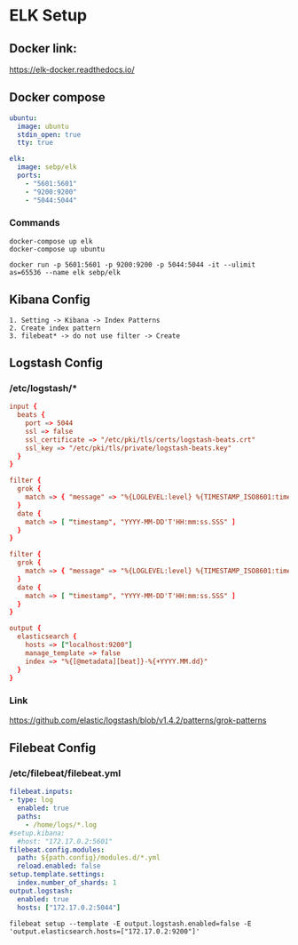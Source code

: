 # ELK Setup

## Docker link:
https://elk-docker.readthedocs.io/

## Docker compose
```yml
ubuntu:
  image: ubuntu
  stdin_open: true
  tty: true

elk:
  image: sebp/elk
  ports:
    - "5601:5601"
    - "9200:9200"
    - "5044:5044"
```
### Commands
```
docker-compose up elk
docker-compose up ubuntu
```
```
docker run -p 5601:5601 -p 9200:9200 -p 5044:5044 -it --ulimit as=65536 --name elk sebp/elk
```

## Kibana Config
    1. Setting -> Kibana -> Index Patterns
    2. Create index pattern
    3. filebeat* -> do not use filter -> Create


## Logstash Config
### /etc/logstash/*
```conf
input {
  beats {
    port => 5044
    ssl => false
    ssl_certificate => "/etc/pki/tls/certs/logstash-beats.crt"
    ssl_key => "/etc/pki/tls/private/logstash-beats.key"
  }
}
```
```conf
filter {
  grok {
    match => { "message" => "%{LOGLEVEL:level} %{TIMESTAMP_ISO8601:timestamp} %{IP:ip_addr} %{WORD:port} %{GREEDYDATA:description}" }
  }
  date {
    match => [ "timestamp", "YYYY-MM-DD'T'HH:mm:ss.SSS" ]
  }
}
```
```conf
filter {
  grok {
    match => { "message" => "%{LOGLEVEL:level} %{TIMESTAMP_ISO8601:timestamp} %{IP:ip_addr} %{WORD:port} %{WORD:method} %{URIPATH:path} %{WORD:user} %{PATH:code_path} %{GREEDYDATA:data}" }
  }
  date {
    match => [ "timestamp", "YYYY-MM-DD'T'HH:mm:ss.SSS" ]
  }
}
```
```conf
output {
  elasticsearch {
    hosts => ["localhost:9200"]
    manage_template => false
    index => "%{[@metadata][beat]}-%{+YYYY.MM.dd}"
  }
}
```
### Link
https://github.com/elastic/logstash/blob/v1.4.2/patterns/grok-patterns

## Filebeat Config
<!-- ```
filebeat modules enable system
``` -->
### /etc/filebeat/filebeat.yml
```yml
filebeat.inputs:
- type: log
  enabled: true
  paths:
    - /home/logs/*.log
#setup.kibana:
  #host: "172.17.0.2:5601"
filebeat.config.modules:
  path: ${path.config}/modules.d/*.yml
  reload.enabled: false
setup.template.settings:
  index.number_of_shards: 1
output.logstash:
  enabled: true
  hosts: ["172.17.0.2:5044"]
```
```
filebeat setup --template -E output.logstash.enabled=false -E 'output.elasticsearch.hosts=["172.17.0.2:9200"]'
```
